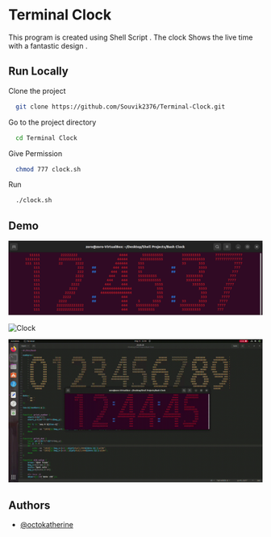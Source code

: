 # Terminal Clock

This program is created using Shell Script . The clock Shows the live time with a fantastic design .


## Run Locally

Clone the project

```bash
  git clone https://github.com/Souvik2376/Terminal-Clock.git
```

Go to the project directory

```bash
  cd Terminal Clock
```

Give Permission

```bash
  chmod 777 clock.sh
```

Run

```bash
  ./clock.sh
```
## Demo

![Still Image](Assests/Terminal%20Clock.png)

![Clock](Assests/Only%20Clock.gif)

![Full Screen](Assests/Terminal%20Clock%20Full%20Screen.gif)

## Authors

- [@octokatherine](https://www.github.com/octokatherine)